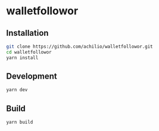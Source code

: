 # walletfollowor

## Installation

```bash
git clone https://github.com/achilio/walletfollowor.git
cd walletfollowor
yarn install
```

## Development

```bash
yarn dev
```

## Build

```bash
yarn build
```
